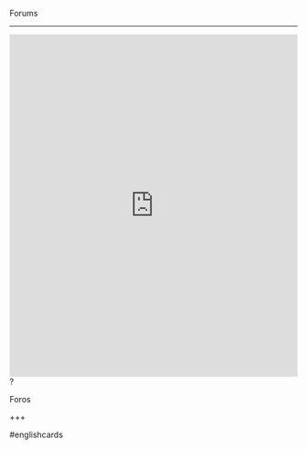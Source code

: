Forums
___
<iframe src="https://youglish.com/pronounce/Forums/english" style="width:100%; height:600px;" frameborder="0"></iframe>
?

Foros
<!--SR:!2025-03-26,4,270-->
+++

#englishcards